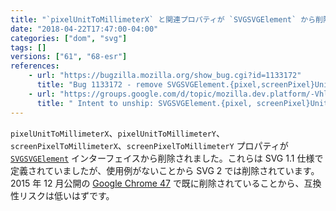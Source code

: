 ```yaml
---
title: "`pixelUnitToMillimeterX` と関連プロパティが `SVGSVGElement` から削除されました"
date: "2018-04-22T17:47:00-04:00"
categories: ["dom", "svg"]
tags: []
versions: ["61", "68-esr"]
references:
    - url: "https://bugzilla.mozilla.org/show_bug.cgi?id=1133172"
      title: "Bug 1133172 - remove SVGSVGElement.{pixel,screenPixel}UnitToMillimeter{X,Y}"
    - url: "https://groups.google.com/d/topic/mozilla.dev.platform/-Vhlz6uEVOA/discussion"
      title: " Intent to unship: SVGSVGElement.{pixel, screenPixel}UnitToMillimeter{X, Y} "
---
```

`pixelUnitToMillimeterX`、`pixelUnitToMillimeterY`、`screenPixelToMillimeterX`、`screenPixelToMillimeterY` プロパティが [`SVGSVGElement`](https://developer.mozilla.org/docs/Web/API/SVGSVGElement) インターフェイスから削除されました。これらは SVG 1.1 仕様で定義されていましたが、使用例がないことから SVG 2 では削除されています。2015 年 12 月公開の [Google Chrome 47](https://www.chromestatus.com/feature/5478103916740608) で既に削除されていることから、互換性リスクは低いはずです。
